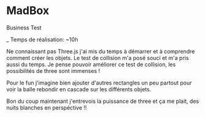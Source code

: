 # MadBox
Business Test

_ Temps de réalisation: ~10h

Ne connaissant pas Three.js j'ai mis du temps à démarrer et à comprendre comment créer les objets.
Le test de collision m'a posé souci et m'a pris aussi du temps.
Je pense pouvoir améliorer ce test de collision, les possibilités de three sont immenses !

Pour le fun j'imagine bien ajouter d'autres rectangles un peu partout pour voir la balle rebondir en cascade sur les différents objets.

Bon du coup maintenant j'entrevois la puissance de three et ça me plait, des nuits blanches en perspéctive !!
